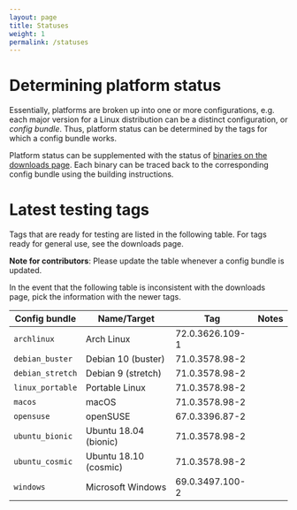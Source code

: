 ```yaml
---
layout: page
title: Statuses
weight: 1
permalink: /statuses
---
```


# Determining platform status

Essentially, platforms are broken up into one or more configurations, e.g. each major version for a Linux distribution can be a distinct configuration, or *config bundle*. Thus, platform status can be determined by the tags for which a config bundle works.

Platform status can be supplemented with the status of [binaries on the downloads page](https://ungoogled-software.github.io/ungoogled-chromium-binaries/). Each binary can be traced back to the corresponding config bundle using the building instructions.

# Latest testing tags

Tags that are ready for testing are listed in the following table. For tags ready for general use, see the downloads page.

**Note for contributors**: Please update the table whenever a config bundle is updated.

In the event that the following table is inconsistent with the downloads page, pick the information with the newer tags.

**Config bundle** | **Name/Target** | **Tag** | **Notes**
----------------- | --------------- | ------- | ---------
`archlinux` | Arch Linux | 72.0.3626.109-1
`debian_buster` | Debian 10 (buster) | 71.0.3578.98-2
`debian_stretch` | Debian 9 (stretch) | 71.0.3578.98-2
`linux_portable` | Portable Linux | 71.0.3578.98-2
`macos` | macOS | 71.0.3578.98-2
`opensuse` | openSUSE | 67.0.3396.87-2
`ubuntu_bionic` | Ubuntu 18.04 (bionic) | 71.0.3578.98-2
`ubuntu_cosmic` | Ubuntu 18.10 (cosmic) | 71.0.3578.98-2
`windows` | Microsoft Windows | 69.0.3497.100-2

